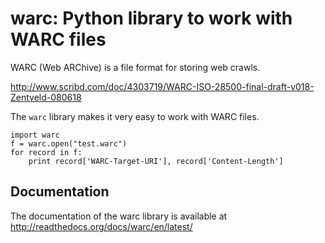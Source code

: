 warc: Python library to work with WARC files
============================================

WARC (Web ARChive) is a file format for storing web crawls.

http://www.scribd.com/doc/4303719/WARC-ISO-28500-final-draft-v018-Zentveld-080618

The `warc` library makes it very easy to work with WARC files.

    import warc
    f = warc.open("test.warc")
    for record in f:
        print record['WARC-Target-URI'], record['Content-Length']

Documentation
-------------

The documentation of the warc library is available at http://readthedocs.org/docs/warc/en/latest/
